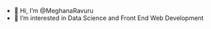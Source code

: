 - 👋 Hi, I’m @MeghanaRavuru
- 👀 I’m interested in Data Science and Front End Web Development

<!---
MeghanaRavuru/MeghanaRavuru is a ✨ special ✨ repository because its `README.md` (this file) appears on your GitHub profile.
You can click the Preview link to take a look at your changes.
--->

